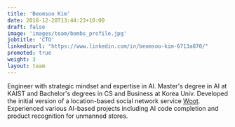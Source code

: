 ```yaml
---
title: 'Beomsoo Kim'
date: 2018-12-20T13:44:23+10:00
draft: false
image: 'images/team/bombs_profile.jpg'
jobtitle: 'CTO'
linkedinurl: "https://www.linkedin.com/in/beomsoo-kim-6713a870/"
promoted: true
weight: 3
layout: team
---
```


Engineer with strategic mindset and expertise in AI. Master's degree in AI at KAIST and Bachelor's degrees in CS and Business at Korea Univ. Developed the initial version of a location-based social network service [Woot](http://www.hellowoot.co.kr/). Experienced various AI-based projects including AI code completion and product recognition for unmanned stores. 
